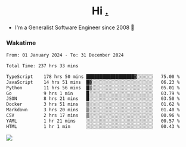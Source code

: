 <h1 align="center">Hi <a href="https://www.hackerrank.com/erasmosaraujo">.</a></h1>
 
- I'm a Generalist Software Engineer  since 2008 🚀
<!--  
<p align="left">
  <a href="https://github.com/erasmosoares/github-readme-stats">
    <img
      align="center"
      src="https://github-readme-stats.vercel.app/api/top-langs/?username=erasmosoares&theme=radical&layout=compact"
    />
  </a>
  <a href="https://github.com/erasmosoares/github-readme-stats">
    [![Harlok's WakaTime stats](https://github-readme-stats.vercel.app/api/wakatime?username=ffflabs)](https://github.com/anuraghazra/github-readme-stats)
  </a>
</p>

<!--
 ### Repo 
 
<p align="left">
 <a href="https://github.com/erasmosoares/github-readme-stats">
    <img
      align="center"
      height="165"
      src="https://github-readme-stats.vercel.app/api/pin?username=erasmosoares&repo=sample-node&title_color=fff&icon_color=f9f9f9&text_color=9f9f9f&bg_color=151515"
    />
  </a>
  <a href="https://github.com/erasmosoares/github-readme-stats">
    <img
      align="center"
      height="165"
      src="https://github-readme-stats.vercel.app/api/pin?username=erasmosoares&repo=sample-node&title_color=fff&icon_color=f9f9f9&text_color=9f9f9f&bg_color=151515"
    />
  </a>
</p>
-->

 ### Wakatime 

<!--START_SECTION:waka-->

```txt
From: 01 January 2024 - To: 31 December 2024

Total Time: 237 hrs 33 mins

TypeScript    178 hrs 50 mins ██████████████████▓░░░░░░   75.00 %
JavaScript    14 hrs 51 mins  █▓░░░░░░░░░░░░░░░░░░░░░░░   06.23 %
Python        11 hrs 56 mins  █▒░░░░░░░░░░░░░░░░░░░░░░░   05.01 %
Go            9 hrs 1 min     █░░░░░░░░░░░░░░░░░░░░░░░░   03.79 %
JSON          8 hrs 21 mins   █░░░░░░░░░░░░░░░░░░░░░░░░   03.50 %
Docker        3 hrs 51 mins   ▒░░░░░░░░░░░░░░░░░░░░░░░░   01.62 %
Markdown      3 hrs 20 mins   ▒░░░░░░░░░░░░░░░░░░░░░░░░   01.40 %
CSV           2 hrs 17 mins   ▒░░░░░░░░░░░░░░░░░░░░░░░░   00.96 %
YAML          1 hr 21 mins    ░░░░░░░░░░░░░░░░░░░░░░░░░   00.57 %
HTML          1 hr 1 min      ░░░░░░░░░░░░░░░░░░░░░░░░░   00.43 %
```

<!--END_SECTION:waka-->

![](https://komarev.com/ghpvc/?username=erasmosoares&color=brightgreen)
